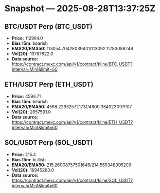# Snapshot — 2025-08-28T13:37:25Z

## BTC/USDT Perp (BTC_USDT)
- **Price:** 112994.0
- **Bias 15m:** bearish
- **EMA20/EMA50:** 113054.70428039401/113092.11783086248
- **Vol(20):** 13787822.0
- **Data source:** https://contract.mexc.com/api/v1/contract/kline/BTC_USDT?interval=Min1&limit=60

## ETH/USDT Perp (ETH_USDT)
- **Price:** 4596.71
- **Bias 15m:** bearish
- **EMA20/EMA50:** 4598.229325721731/4600.384023097907
- **Vol(20):** 2657591.0
- **Data source:** https://contract.mexc.com/api/v1/contract/kline/ETH_USDT?interval=Min1&limit=60

## SOL/USDT Perp (SOL_USDT)
- **Price:** 215.4
- **Bias 15m:** bullish
- **EMA20/EMA50:** 215.26008757501646/214.569348305209
- **Vol(20):** 19945280.0
- **Data source:** https://contract.mexc.com/api/v1/contract/kline/SOL_USDT?interval=Min1&limit=60
